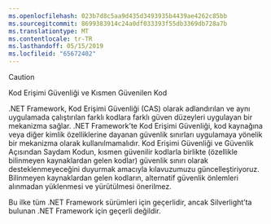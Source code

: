 ```yaml
---
ms.openlocfilehash: 023b7d8c5aa9d435d3493935b4439ae4262c85bb
ms.sourcegitcommit: 8699383914c24a0df033393f55db3369db728a7b
ms.translationtype: MT
ms.contentlocale: tr-TR
ms.lasthandoff: 05/15/2019
ms.locfileid: "65672402"
---
```

> [!CAUTION]
>  Kod Erişimi Güvenliği ve Kısmen Güvenilen Kod  
>   
>  .NET Framework, Kod Erişimi Güvenliği (CAS) olarak adlandırılan ve aynı uygulamada çalıştırılan farklı kodlara farklı güven düzeyleri uygulayan bir mekanizma sağlar.  .NET Framework’te Kod Erişimi Güvenliği, kod kaynağına veya diğer kimlik özelliklerine dayanan güvenlik sınırları uygulamaya yönelik bir mekanizma olarak kullanılmamalıdır. Kod Erişimi Güvenliği ve Güvenlik Açısından Saydam Kodun, kısmen güvenilir kodlarla birlikte (özellikle bilinmeyen kaynaklardan gelen kodlar) güvenlik sınırı olarak desteklenmeyeceğini duyurmak amacıyla kılavuzumuzu güncelleştiriyoruz. Bilinmeyen kaynaklardan gelen kodların, alternatif güvenlik önlemleri alınmadan yüklenmesi ve yürütülmesi önerilmez.  
>   
>  Bu ilke tüm .NET Framework sürümleri için geçerlidir, ancak Silverlight’ta bulunan .NET Framework için geçerli değildir.
